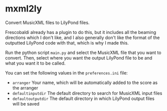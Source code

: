 # mxml2ly
Convert MusicXML files to LilyPond files. 

Frescobaldi already has a plugin to do this, but it includes all the beaming directions which I don't like, and I also generally don't like the format of the outputted LilyPond code with that, which is why I made this. 

Run the python script `main.py` and select the MusicXML file that you want to convert. Then, select where you want the output LilyPond file to be and what you want it to be called. 

You can set the following values in the `preferences.ini` file: 
- `arranger`  Your name, which will be automatically added to the score as the arranger
- `defaultinputdir` The default directory to search for MusicXML input files
- `defaultoutputdir` The default directory in which LilyPond output files will be saved


